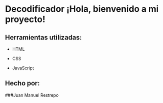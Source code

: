# Decodificador ¡Hola, bienvenido a mi proyecto!

## Herramientas utilizadas:

* HTML

* CSS

* JavaScript

## Hecho por:

###Juan Manuel Restrepo
